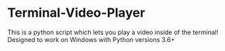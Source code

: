 # Terminal-Video-Player
This is a python script which lets you play a video inside of the terminal!
Designed to work on Windows with Python versions 3.6+
